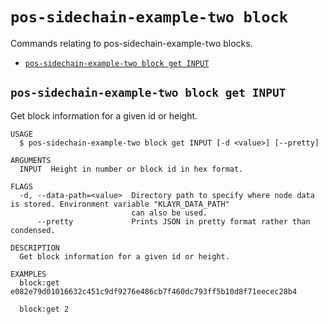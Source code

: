 # `pos-sidechain-example-two block`

Commands relating to pos-sidechain-example-two blocks.

- [`pos-sidechain-example-two block get INPUT`](#pos-sidechain-example-two-block-get-input)

## `pos-sidechain-example-two block get INPUT`

Get block information for a given id or height.

```
USAGE
  $ pos-sidechain-example-two block get INPUT [-d <value>] [--pretty]

ARGUMENTS
  INPUT  Height in number or block id in hex format.

FLAGS
  -d, --data-path=<value>  Directory path to specify where node data is stored. Environment variable "KLAYR_DATA_PATH"
                           can also be used.
      --pretty             Prints JSON in pretty format rather than condensed.

DESCRIPTION
  Get block information for a given id or height.

EXAMPLES
  block:get e082e79d01016632c451c9df9276e486cb7f460dc793ff5b10d8f71eecec28b4

  block:get 2
```
